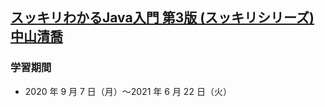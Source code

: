 ## [スッキリわかるJava入門 第3版 (スッキリシリーズ)   中山清喬](https://www.amazon.co.jp/dp/4295007803)

### 学習期間

- 2020 年 9 月 7 日（月）〜2021 年 6 月 22 日（火）
